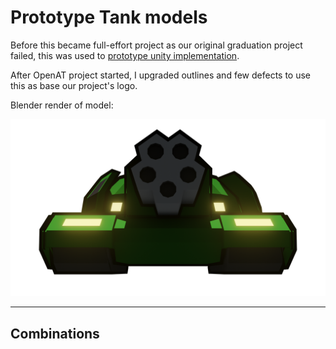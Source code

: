 # Prototype Tank models

Before this became full-effort project as our original graduation project failed, this was used to [prototype unity implementation](https://youtu.be/y9SxrjWGQ5Y?list=PLmaqFP6jEVilsSr2wSDV2J_ygrFlqOG-5).

After OpenAT project started, I upgraded outlines and few defects to use this as base our project's logo.


Blender render of model:

![](logo_tank.png)

---

## Combinations

